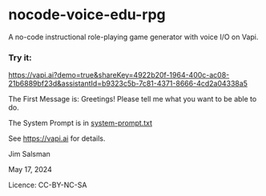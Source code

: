 # nocode-voice-edu-rpg
A no-code instructional role-playing game generator with voice I/O on Vapi.

### Try it:
https://vapi.ai?demo=true&shareKey=4922b20f-1964-400c-ac08-21b6889bf23d&assistantId=b9323c5b-7c81-4371-8666-4cd2a04338a5

The First Message is: Greetings! Please tell me what you want to be able to do.

The System Prompt is in [system-prompt.txt](system-prompt.txt)

See https://vapi.ai for details.

Jim Salsman

May 17, 2024

Licence: CC-BY-NC-SA
